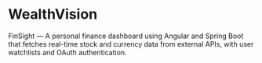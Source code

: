 # WealthVision
FinSight — A personal finance dashboard using Angular and Spring Boot that fetches real-time stock and currency data from external APIs, with user watchlists and OAuth authentication.
